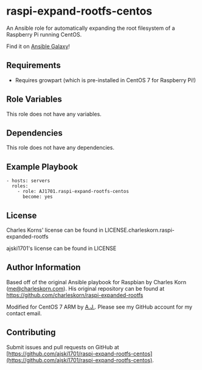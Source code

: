 raspi-expand-rootfs-centos
=====================

An Ansible role for automatically expanding the root filesystem of a Raspberry Pi running CentOS.

Find it on [Ansible Galaxy](https://galaxy.ansible.com/AJ1701/raspi-expand-rootfs-centos/)!

Requirements
------------

* Requires growpart (which is pre-installed in CentOS 7 for Raspberry Pi!)

Role Variables
--------------

This role does not have any variables.

Dependencies
------------

This role does not have any dependencies.

Example Playbook
----------------

    - hosts: servers
      roles:
        - role: AJ1701.raspi-expand-rootfs-centos
          become: yes

License
-------
Charles Korns' license can be found in LICENSE.charleskorn.raspi-expanded-rootfs

ajski1701's license can be found in LICENSE

Author Information
------------------

Based off of the original Ansible playbook for Raspbian by Charles Korn ([me@charleskorn.com](me@charleskorn.com)). His original repository can be found at https://github.com/charleskorn/raspi-expanded-rootfs

Modified for CentOS 7 ARM by [A.J.](https://github.com/ajski1701). Please see my GitHub account for my contact email.

Contributing
------------

Submit issues and pull requests on GitHub at [https://github.com/ajski1701/raspi-expand-rootfs-centos](https://github.com/ajski1701/raspi-expand-rootfs-centos).

